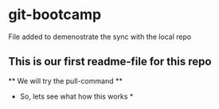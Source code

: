 # git-bootcamp
File added to demenostrate the sync with the local repo
## This is our first readme-file for this repo
** We will try the pull-command **

* So, lets see what how this works *
